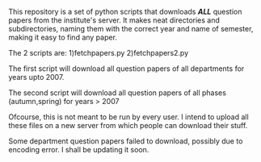 This repository is a set of python scripts that downloads ***ALL*** question  papers from the institute's server. It makes neat directories and subdirectories, naming them with the correct year and name of semester, making it easy to find any paper.


The 2 scripts are:
1)fetchpapers.py
2)fetchpapers2.py

The first script will download all question papers of all departments for years upto 2007.

The second script will download all question papers of all phases (autumn,spring) for years > 2007

Ofcourse, this is not meant to be run by every user. I intend to upload all these files on a new server from which people can download their stuff.

Some department question papers failed to download, possibly due to encoding error. I shall be updating it soon.
